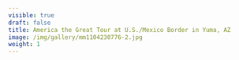 ```yaml
---
visible: true
draft: false
title: America the Great Tour at U.S./Mexico Border in Yuma, AZ
image: /img/gallery/mm1104230776-2.jpg
weight: 1
---
```

